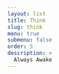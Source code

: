 ```yaml
---
layout: list
title: Think
slug: think
menu: true
submenu: false
order: 5
description: >
  Always Awake
---
```


